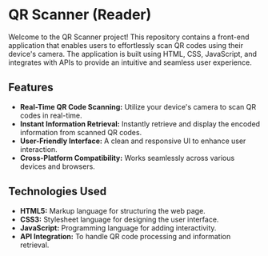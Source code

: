 # QR Scanner (Reader)

Welcome to the QR Scanner project! This repository contains a front-end application that enables users to effortlessly scan QR codes using their device's camera. The application is built using HTML, CSS, JavaScript, and integrates with APIs to provide an intuitive and seamless user experience.

## Features

- **Real-Time QR Code Scanning:** Utilize your device's camera to scan QR codes in real-time.
- **Instant Information Retrieval:** Instantly retrieve and display the encoded information from scanned QR codes.
- **User-Friendly Interface:** A clean and responsive UI to enhance user interaction.
- **Cross-Platform Compatibility:** Works seamlessly across various devices and browsers.

## Technologies Used

- **HTML5:** Markup language for structuring the web page.
- **CSS3:** Stylesheet language for designing the user interface.
- **JavaScript:** Programming language for adding interactivity.
- **API Integration:** To handle QR code processing and information retrieval.

